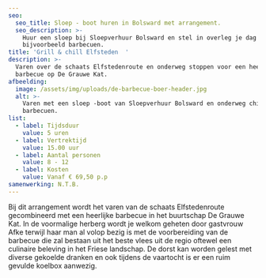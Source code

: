 ```yaml
---
seo:
  seo_title: Sloep - boot huren in Bolsward met arrangement.
  seo_description: >-
    Huur een sloep bij Sloepverhuur Bolsward en stel in overleg je dag samen. Ga
    bijvoorbeeld barbecuen.
title: 'Grill & chill Elfsteden  '
description: >-
  Varen over de schaats Elfstedenroute en onderweg stoppen voor een heerlijke
  barbecue op De Grauwe Kat.
afbeelding:
  image: /assets/img/uploads/de-barbecue-boer-header.jpg
  alt: >-
    Varen met een sloep -boot van Sloepverhuur Bolsward en onderweg chillen en
    barbecuen.
list:
  - label: Tijdsduur
    value: 5 uren
  - label: Vertrektijd
    value: 15.00 uur
  - label: Aantal personen
    value: 8 - 12
  - label: Kosten
    value: Vanaf € 69,50 p.p
samenwerking: N.T.B.
---
```


Bij dit arrangement wordt het varen van de schaats Elfstedenroute gecombineerd met een heerlijke barbecue in het buurtschap De Grauwe Kat. In de voormalige herberg wordt je welkom geheten door gastvrouw Afke terwijl haar man al volop bezig is met de voorbereiding van de barbecue die zal bestaan uit het beste vlees uit de regio oftewel een culinaire beleving in het Friese landschap. De dorst kan worden gelest met diverse gekoelde dranken en ook tijdens de vaartocht is er een ruim gevulde koelbox aanwezig.
